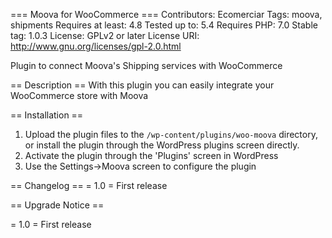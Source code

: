 === Moova for WooCommerce ===
Contributors: Ecomerciar
Tags: moova, shipments
Requires at least: 4.8
Tested up to: 5.4
Requires PHP: 7.0
Stable tag: 1.0.3
License: GPLv2 or later
License URI: http://www.gnu.org/licenses/gpl-2.0.html
 
Plugin to connect Moova's Shipping services with WooCommerce

== Description ==
With this plugin you can easily integrate your WooCommerce store with Moova

== Installation ==
1. Upload the plugin files to the `/wp-content/plugins/woo-moova` directory, or install the plugin through the WordPress plugins screen directly.
2. Activate the plugin through the 'Plugins' screen in WordPress
3. Use the Settings->Moova screen to configure the plugin

== Changelog ==
= 1.0 =
First release

== Upgrade Notice ==

= 1.0 =
First release
